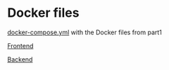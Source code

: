 # Docker files
[docker-compose.yml](docker-compose.yml) with the Docker files from part1

[Frontend](https://github.com/knikkane/Devops_with_Docker/blob/main/Part1/Exercise1_14/Frontend/Dockerfile)

[Backend](https://github.com/knikkane/Devops_with_Docker/blob/main/Part1/Exercise1_14/Backend/Dockerfile)

